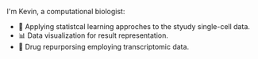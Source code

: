 I'm Kevin, a computational biologist:
- 📖 Applying statistcal learning approches to the styudy single-cell data.
- 📊 Data visualization for result representation.
- 💊 Drug repurporsing employing transcriptomic data.
